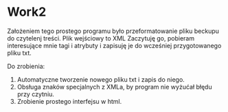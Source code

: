 # Work2
Założeniem tego prostego programu było przeformatowanie pliku beckupu do czytelenj treści.
Plik wejściowy to XML
Zaczytuję go, pobieram interesujące mnie tagi i atrybuty i zapisuję je do wcześniej przygotowanego pliku txt.

Do zrobienia:
1. Automatyczne tworzenie nowego pliku txt i zapis do niego.
2. Obsługa znaków specjalnych z XMLa, by program nie wyżućał błędu przy czytniu. 
3. Zrobienie prostego interfejsu w html.
